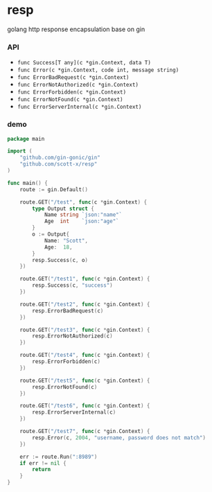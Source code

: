 # resp
golang http response encapsulation base on gin

### API
- `func Success[T any](c *gin.Context, data T)`
- `func Error(c *gin.Context, code int, message string)`
- `func ErrorBadRequest(c *gin.Context)`
- `func ErrorNotAuthorized(c *gin.Context)`
- `func ErrorForbidden(c *gin.Context)`
- `func ErrorNotFound(c *gin.Context)`
- `func ErrorServerInternal(c *gin.Context)`


### demo

```go
package main

import (
	"github.com/gin-gonic/gin"
	"github.com/scott-x/resp"
)

func main() {
	route := gin.Default()

	route.GET("/test", func(c *gin.Context) {
		type Output struct {
			Name string `json:"name"`
			Age  int    `json:"age"`
		}
		o := Output{
			Name: "Scott",
			Age:  18,
		}
		resp.Success(c, o)
	})

	route.GET("/test1", func(c *gin.Context) {
		resp.Success(c, "success")
	})

	route.GET("/test2", func(c *gin.Context) {
		resp.ErrorBadRequest(c)
	})

	route.GET("/test3", func(c *gin.Context) {
		resp.ErrorNotAuthorized(c)
	})

	route.GET("/test4", func(c *gin.Context) {
		resp.ErrorForbidden(c)
	})

	route.GET("/test5", func(c *gin.Context) {
		resp.ErrorNotFound(c)
	})

	route.GET("/test6", func(c *gin.Context) {
		resp.ErrorServerInternal(c)
	})

	route.GET("/test7", func(c *gin.Context) {
		resp.Error(c, 2004, "username, password does not match")
	})

	err := route.Run(":8989")
	if err != nil {
		return
	}
}
```